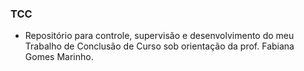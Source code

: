 ### TCC

* Repositório para controle, supervisão e desenvolvimento do meu Trabalho de Conclusão de Curso sob orientação da prof. Fabiana Gomes Marinho.